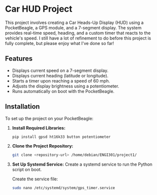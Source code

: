 # Car HUD Project

This project involves creating a Car Heads-Up Display (HUD) using a PocketBeagle, a GPS module, and a 7-segment display. The system provides real-time speed, heading, and a custom timer that reacts to the vehicle's speed. I still have a lot of refinement to do before this project is fully complete, but please enjoy what I've done so far!

## Features
- Displays current speed on a 7-segment display.
- Displays current heading (latitude or longitude).
- Starts a timer upon reaching a speed of 60 mph.
- Adjusts the display brightness using a potentiometer.
- Runs automatically on boot with the PocketBeagle.

## Installation

To set up the project on your PocketBeagle:

1. **Install Required Libraries:**
    ```bash
    pip install gpsd ht16k33 button potentiometer
    ```

2. **Clone the Project Repository:**
    ```bash
    git clone <repository-url> /home/debian/ENGI301/project1/
    ```

3. **Set Up Systemd Service:**
   Create a systemd service to run the Python script on boot.

   Create the service file:
   ```bash
   sudo nano /etc/systemd/system/gps_timer.service
